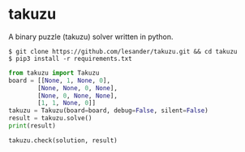 # takuzu
A binary puzzle (takuzu) solver written in python.

```shell
$ git clone https://github.com/lesander/takuzu.git && cd takuzu
$ pip3 install -r requirements.txt
```

```python
from takuzu import Takuzu
board = [[None, 1, None, 0],
      	[None, None, 0, None],
      	[None, 0, None, None],
      	[1, 1, None, 0]]
takuzu = Takuzu(board=board, debug=False, silent=False)
result = takuzu.solve()
print(result)
```

```python
takuzu.check(solution, result)
```
